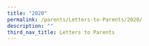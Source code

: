 ```yaml
---
title: "2020"
permalink: /parents/Letters-to-Parents/2020/
description: ""
third_nav_title: Letters to Parents
---
```

